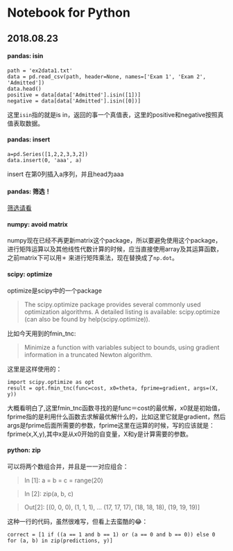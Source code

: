 # Notebook for Python



## 2018.08.23

#### pandas: isin
```
path = 'ex2data1.txt'
data = pd.read_csv(path, header=None, names=['Exam 1', 'Exam 2', 'Admitted'])
data.head()
positive = data[data['Admitted'].isin([1])]
negative = data[data['Admitted'].isin([0])]
```
这里`isin`指的就是is in，返回的事一个真值表，这里的positive和negative按照真值表取数据。


#### pandas: insert
```
a=pd.Series([1,2,2,3,3,2])
data.insert(0, 'aaa', a)
```

insert 在第0列插入a序列，并且head为aaa

#### pandas: 筛选！
[筛选请看](https://blog.csdn.net/liuweiyuxiang/article/details/78241530)

#### numpy: avoid matrix
numpy现在已经不再更新matrix这个package，所以要避免使用这个package，进行矩阵运算以及其他线性代数计算的时候，应当直接使用array及其运算函数，之前matrix下可以用`＊` 来进行矩阵乘法，现在替换成了`np.dot`。


#### scipy: optimize
optimize是scipy中的一个package
> The scipy.optimize package provides several commonly used optimization algorithms. A detailed listing is available: scipy.optimize (can also be found by help(scipy.optimize)).

比如今天用到的fmin_tnc:
>Minimize a function with variables subject to bounds, using gradient information in a truncated Newton algorithm. 

这里是这样使用的：
```
import scipy.optimize as opt
result = opt.fmin_tnc(func=cost, x0=theta, fprime=gradient, args=(X, y))
```
大概看明白了,这里fmin_tnc函数寻找的是func＝cost的最优解，x0就是初始值，fprime指的是利用什么函数去求解最优解什么的，比如这里它就是gradient，然后args是fprime后面所需要的参数，fprime这里在运算的时候，写的应该就是：fprime(x,X,y),其中x是从x0开始的自变量，X和y是计算需要的参数。

#### python: zip
可以将两个数组合并，并且是一一对应组合：
>In [1]: a = b = c = range(20)

>In [2]: zip(a, b, c)

>Out[2]: 
[(0, 0, 0),
 (1, 1, 1),
 ...
 (17, 17, 17),
 (18, 18, 18),
 (19, 19, 19)]

这种一行的代码，虽然很难写，但看上去蛮酷的😂：
```
correct = [1 if ((a == 1 and b == 1) or (a == 0 and b == 0)) else 0 for (a, b) in zip(predictions, y)]
```



